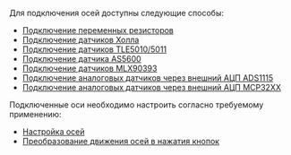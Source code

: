 Для подключения осей доступны следующие способы:

* [Подключение переменных резисторов](Подключение-переменных-резисторов.md)
* [Подключение датчиков Холла](Подключение-датчиков-Холла.md)
* [Подключение датчиков TLE5010/5011](Подключение-датчиков-TLE5010-5011.md)
* [Подключение датчика AS5600](Подключение-датчика-AS5600.md)
* [Подключение датчиков MLX90393](Подключение-датчиков-MLX90393.md)
* [Подключение аналоговых датчиков через внешний АЦП ADS1115](Подключение-аналоговых-датчиков-через-внешний-АЦП-ADS1115.md)
* [Подключение аналоговых датчиков через внешний АЦП MCP32XX](Подключение-аналоговых-датчиков-через-внешний-АЦП-MCP32XX.md)

Подключенные оси необходимо настроить согласно требуемому применению:
* [Настройка осей](Настройка-осей.md)
* [Преобразование движения осей в нажатия кнопок](Преобразование-движения-осей-в-нажатия-кнопок.md)